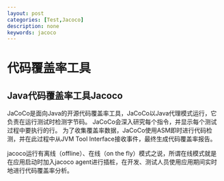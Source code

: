 ```yaml
---
layout: post
categories: [Test,Jacoco]
description: none
keywords: jacoco
---
```

# 代码覆盖率工具


## Java代码覆盖率工具Jacoco
JaCoCo是面向Java的开源代码覆盖率工具，JaCoCo以Java代理模式运行，它负责在运行测试时检测字节码。 JaCoCo会深入研究每个指令，并显示每个测试过程中要执行的行。 为了收集覆盖率数据，JaCoCo使用ASM即时进行代码检测，并在此过程中从JVM Tool Interface接收事件，最终生成代码覆盖率报告。

jacoco运行有离线（offline）、在线（on the fly）模式之说，所谓在线模式就是在应用启动时加入jacoco agent进行插桩，在开发、测试人员使用应用期间实时地进行代码覆盖率分析。
